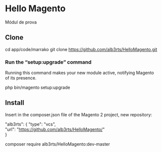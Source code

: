 # Hello Magento

Módul de prova

## Clone

cd app/code/marrako
git clone https://github.com/alb3rts/HelloMagento.git

### Run the “setup:upgrade” command
Running this command makes your new module active, notifying Magento of its presence.

php bin/magento setup:upgrade

## Install
Insert in the composer.json file of the Magento 2 project, new repository: 

"alb3rts": {
    "type": "vcs",                                                                  
    "url": "https://github.com/alb3rts/HelloMagento/"                                      
}   

composer require alb3rts/HelloMagento:dev-master